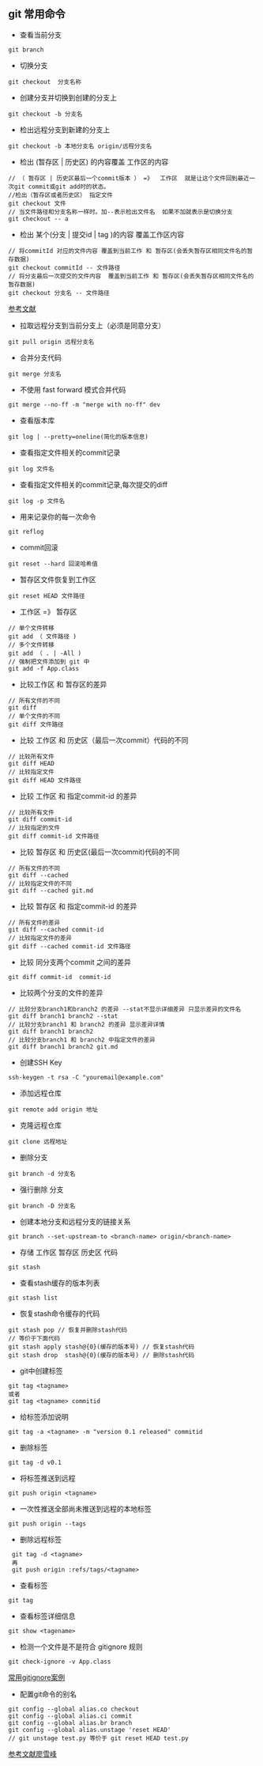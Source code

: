 ## git 常用命令

- 查看当前分支
```
git branch
```


- 切换分支
```
git checkout  分支名称
```

- 创建分支并切换到创建的分支上
```
git checkout -b 分支名
```

- 检出远程分支到新建的分支上
```
git checkout -b 本地分支名 origin/远程分支名
```

- 检出 (暂存区 |  历史区) 的内容覆盖 工作区的内容
```
// （ 暂存区 | 历史区最后一个commit版本 ） =》  工作区  就是让这个文件回到最近一次git commit或git add时的状态。
//检出（暂存区或者历史区） 指定文件
git checkout 文件
// 当文件路径和分支名称一样时。加--表示检出文件名  如果不加就表示是切换分支
git checkout -- a
```

- 检出 某个(分支 | 提交id | tag )的内容 覆盖工作区内容 
```
// 将commitId 对应的文件内容 覆盖到当前工作 和 暂存区(会丢失暂存区相同文件名的暂存数据)
git checkout commitId -- 文件路径
// 将分支最后一次提交的文件内容  覆盖到当前工作 和 暂存区(会丢失暂存区相同文件名的暂存数据)
git checkout 分支名 -- 文件路径

``` 


[参考文献](https://www.cnblogs.com/kuyuecs/p/7111749.html)




- 拉取远程分支到当前分支上（必须是同意分支）
```
git pull origin 远程分支名
```


- 合并分支代码
```
git merge 分支名
```
- 不使用 fast forward 模式合并代码
```
git merge --no-ff -m "merge with no-ff" dev 
```

- 查看版本库
```
git log | --pretty=oneline(简化的版本信息) 
```

- 查看指定文件相关的commit记录
```
git log 文件名  
```

- 查看指定文件相关的commit记录,每次提交的diff
```
git log -p 文件名 
```

- 用来记录你的每一次命令
```
git reflog
```

- commit回滚
```
git reset --hard 回滚哈希值
```

- 暂存区文件恢复到工作区
```
git reset HEAD 文件路径
```

- 工作区 =》 暂存区 
```
// 单个文件转移
git add （ 文件路径 ) 
// 多个文件转移 
git add （ . | -All ) 
// 强制把文件添加到 git 中
git add -f App.class
```

- 比较工作区 和 暂存区的差异
```
// 所有文件的不同
git diff 
// 单个文件的不同
git diff 文件路径
```

- 比较 工作区 和 历史区（最后一次commit）代码的不同
```
// 比较所有文件
git diff HEAD 
// 比较指定文件
git diff HEAD 文件路径
```

- 比较 工作区 和 指定commit-id 的差异
```
// 比较所有文件
git diff commit-id
// 比较指定的文件
git diff commit-id 文件路径 
```

- 比较 暂存区 和 历史区(最后一次commit)代码的不同
```
// 所有文件的不同
git diff --cached
// 比较指定文件的不同
git diff --cached git.md
```

- 比较 暂存区 和 指定commit-id 的差异
```
// 所有文件的差异
git diff --cached commit-id 
// 比较指定文件的差异
git diff --cached commit-id 文件路径
```

- 比较 同分支两个commit 之间的差异
```
git diff commit-id  commit-id
```

- 比较两个分支的文件的差异
```
// 比较分支branch1和branch2 的差异 --stat不显示详细差异 只显示差异的文件名
git diff branch1 branch2 --stat 
// 比较分支branch1 和 branch2 的差异 显示差异详情
git diff branch1 branch2 
// 比较分支branch1 和 branch2 中指定文件的差异
git diff branch1 branch2 git.md
```


- 创建SSH Key
```
ssh-keygen -t rsa -C "youremail@example.com"
```

- 添加远程仓库
```
git remote add origin 地址
```

- 克隆远程仓库
```
git clone 远程地址
```

- 删除分支
```
git branch -d 分支名
```

- 强行删除 分支
```
git branch -D 分支名
```

- 创建本地分支和远程分支的链接关系
```
git branch --set-upstream-to <branch-name> origin/<branch-name>
```



- 存储 工作区 暂存区 历史区 代码
```
git stash
```

- 查看stash缓存的版本列表
```
git stash list
```

- 恢复stash命令缓存的代码
```
git stash pop // 恢复并删除stash代码
// 等价于下面代码
git stash apply stash@{0}(缓存的版本号) // 恢复stash代码
git stash drop  stash@{0}(缓存的版本号) // 删除stash代码
```


- git中创建标签
```
git tag <tagname>
或者
git tag <tagname> commitid

```

- 给标签添加说明
```
git tag -a <tagname> -m "version 0.1 released" commitid
```

- 删除标签
```
git tag -d v0.1
```

- 将标签推送到远程
```
git push origin <tagname>
```

- 一次性推送全部尚未推送到远程的本地标签
```
git push origin --tags
```

- 删除远程标签
```
 git tag -d <tagname>
 再
 git push origin :refs/tags/<tagname>

```

- 查看标签
```
git tag
```

- 查看标签详细信息
```
git show <tagename>
```

- 检测一个文件是不是符合 gitignore 规则
```
git check-ignore -v App.class
```

[常用gitignore案例](https://github.com/github/gitignore)

- 配置git命令的别名
```
git config --global alias.co checkout
git config --global alias.ci commit
git config --global alias.br branch
git config --global alias.unstage 'reset HEAD'
// git unstage test.py 等价于 git reset HEAD test.py
```


[参考文献廖雪峰](https://www.liaoxuefeng.com/wiki/0013739516305929606dd18361248578c67b8067c8c017b000)
